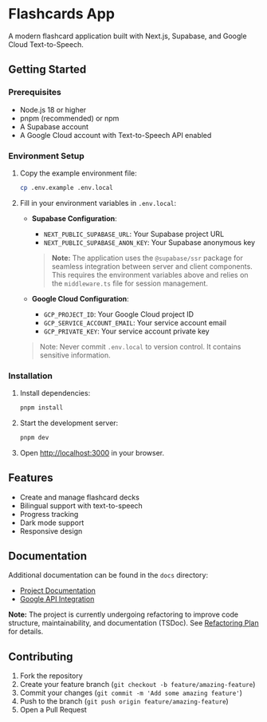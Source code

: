 # Flashcards App

A modern flashcard application built with Next.js, Supabase, and Google Cloud Text-to-Speech.

## Getting Started

### Prerequisites

- Node.js 18 or higher
- pnpm (recommended) or npm
- A Supabase account
- A Google Cloud account with Text-to-Speech API enabled

### Environment Setup

1. Copy the example environment file:
   ```bash
   cp .env.example .env.local
   ```

2. Fill in your environment variables in `.env.local`:

   - **Supabase Configuration**:
     - `NEXT_PUBLIC_SUPABASE_URL`: Your Supabase project URL
     - `NEXT_PUBLIC_SUPABASE_ANON_KEY`: Your Supabase anonymous key

     > **Note:** The application uses the `@supabase/ssr` package for seamless integration between server and client components. This requires the environment variables above and relies on the `middleware.ts` file for session management.

   - **Google Cloud Configuration**:
     - `GCP_PROJECT_ID`: Your Google Cloud project ID
     - `GCP_SERVICE_ACCOUNT_EMAIL`: Your service account email
     - `GCP_PRIVATE_KEY`: Your service account private key

   > Note: Never commit `.env.local` to version control. It contains sensitive information.

### Installation

1. Install dependencies:
   ```bash
   pnpm install
   ```

2. Start the development server:
   ```bash
   pnpm dev
   ```

3. Open [http://localhost:3000](http://localhost:3000) in your browser.

## Features

- Create and manage flashcard decks
- Bilingual support with text-to-speech
- Progress tracking
- Dark mode support
- Responsive design

## Documentation

Additional documentation can be found in the `docs` directory:
- [Project Documentation](docs/project-documentation.md)
- [Google API Integration](docs/google-api-integration.md)

**Note:** The project is currently undergoing refactoring to improve code structure, maintainability, and documentation (TSDoc). See [Refactoring Plan](refactoring-plan.md) for details.

## Contributing

1. Fork the repository
2. Create your feature branch (`git checkout -b feature/amazing-feature`)
3. Commit your changes (`git commit -m 'Add some amazing feature'`)
4. Push to the branch (`git push origin feature/amazing-feature`)
5. Open a Pull Request 